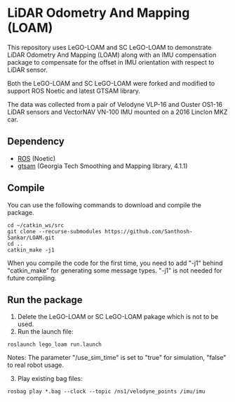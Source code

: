 # LiDAR Odometry And Mapping (LOAM)

This repository uses LeGO-LOAM and SC LeGO-LOAM to demonstrate LiDAR Odometry And Mapping (LOAM) along with an IMU compensation package to compensate for the offset in IMU orientation with respect to LiDAR sensor.

Both the LeGO-LOAM and SC LeGO-LOAM were forked and modified to support ROS Noetic and latest GTSAM library.

The data was collected from a pair of Velodyne VLP-16 and Ouster OS1-16 LiDAR sensors and VectorNAV VN-100 IMU mounted on a 2016 Linclon MKZ car.

## Dependency

- [ROS](http://wiki.ros.org/ROS/Installation) (Noetic)
- [gtsam](https://github.com/borglab/gtsam.git) (Georgia Tech Smoothing and Mapping library, 4.1.1)


## Compile

You can use the following commands to download and compile the package.

```
cd ~/catkin_ws/src
git clone --recurse-submodules https://github.com/Santhosh-Sankar/LOAM.git 
cd ..
catkin_make -j1
```
When you compile the code for the first time, you need to add "-j1" behind "catkin_make" for generating some message types. "-j1" is not needed for future compiling.


## Run the package

1. Delete the LeGO-LOAM or SC LeGO-LOAM pakage which is not to be used.
2. Run the launch file:
```
roslaunch lego_loam run.launch 
```
Notes: The parameter "/use_sim_time" is set to "true" for simulation, "false" to real robot usage.

3. Play existing bag files:
```
rosbag play *.bag --clock --topic /ns1/velodyne_points /imu/imu


